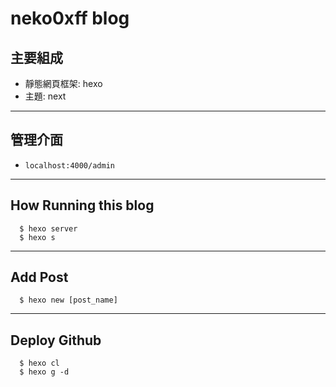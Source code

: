 # neko0xff blog
## 主要組成
- 靜態網頁框架: hexo
- 主題: next
---
## 管理介面
- `localhost:4000/admin`
---
## How Running this blog
```
  $ hexo server
  $ hexo s
```
---
## Add Post
```
  $ hexo new [post_name]
```
---
## Deploy Github 
```
  $ hexo cl
  $ hexo g -d
```